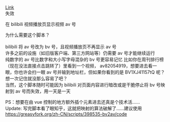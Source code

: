 [Link](https://greasyfork.org/zh-CN/scripts/398542-bilibili-%E6%98%BE%E7%A4%BA-av-%E5%8F%B7)<br>失效<br>

在 bilibili 视频播放页显示视频 av 号<br>

为什么需要这个脚本？<br>
<br>
bilibili 将 av 号改为 bv 号，且视频播放页不再显示 av 号<br>
许多之前的设施（如旧版客户端、第三方网站等）仍需要 av 号才能继续运行<br>
纯数字的 av 号比数字和大小写字母混杂的 bv 号更容易记忆 比如你在周刊排行榜（现在没法直接点击跳转了）里看到一个视频， av82054919，想要进去看一眼，你也许会扫一眼 av 号并输到地址栏，但如果你看到的是 BV1XJ41157tQ 呢？想一次记住就没那么容易了吧？<br>
当然，这个脚本随时可能因为 bilibili 对页面内容进行暗改或是干脆停止将 bv 号映射到 av 号而失效，用一天是一天<br>

PS：想要在由 vue 控制的地方额外插个元素进去还真是个技术活……<br>
Update: 写完脚本看了眼知乎，这就把映射的算法破解了……建议使用 https://greasyfork.org/zh-CN/scripts/398535-bv2av/code
